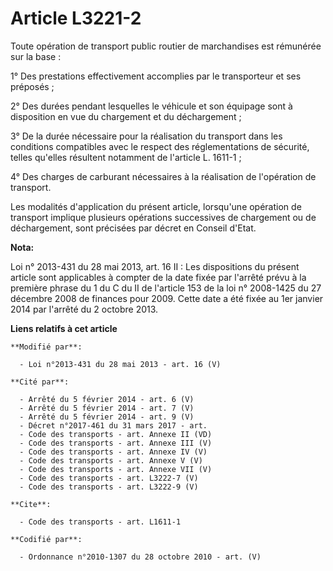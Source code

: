 # Article L3221-2

Toute opération de transport public routier de marchandises est rémunérée sur la base : 

1° Des prestations effectivement accomplies par le transporteur et ses préposés ; 

2° Des durées pendant lesquelles le véhicule et son équipage sont à disposition en vue du chargement et du déchargement ; 

3° De la durée nécessaire pour la réalisation du transport dans les conditions compatibles avec le respect des
réglementations de sécurité, telles qu'elles résultent notamment de l'article L. 1611-1 ; 

4° Des charges de carburant nécessaires à la réalisation de l'opération de transport. 

Les modalités d'application du présent article, lorsqu'une opération de transport implique plusieurs opérations successives
de chargement ou de déchargement, sont précisées par décret en Conseil d'Etat.

**Nota:**

Loi n° 2013-431 du 28 mai 2013, art. 16 II : Les dispositions du présent article sont applicables à compter de la date fixée
par l'arrêté prévu à la première phrase du 1 du C du II de l'article 153 de la loi n° 2008-1425 du 27 décembre 2008 de
finances pour 2009. Cette date a été fixée au 1er janvier 2014 par l'arrêté du 2 octobre 2013.

**Liens relatifs à cet article**

	**Modifié par**:

	  - Loi n°2013-431 du 28 mai 2013 - art. 16 (V)

	**Cité par**:

	  - Arrêté du 5 février 2014 - art. 6 (V)
	  - Arrêté du 5 février 2014 - art. 7 (V)
	  - Arrêté du 5 février 2014 - art. 9 (V)
	  - Décret n°2017-461 du 31 mars 2017 - art.
	  - Code des transports - art. Annexe II (VD)
	  - Code des transports - art. Annexe III (V)
	  - Code des transports - art. Annexe IV (V)
	  - Code des transports - art. Annexe V (V)
	  - Code des transports - art. Annexe VII (V)
	  - Code des transports - art. L3222-7 (V)
	  - Code des transports - art. L3222-9 (V)

	**Cite**:

	  - Code des transports - art. L1611-1

	**Codifié par**:

	  - Ordonnance n°2010-1307 du 28 octobre 2010 - art. (V)
